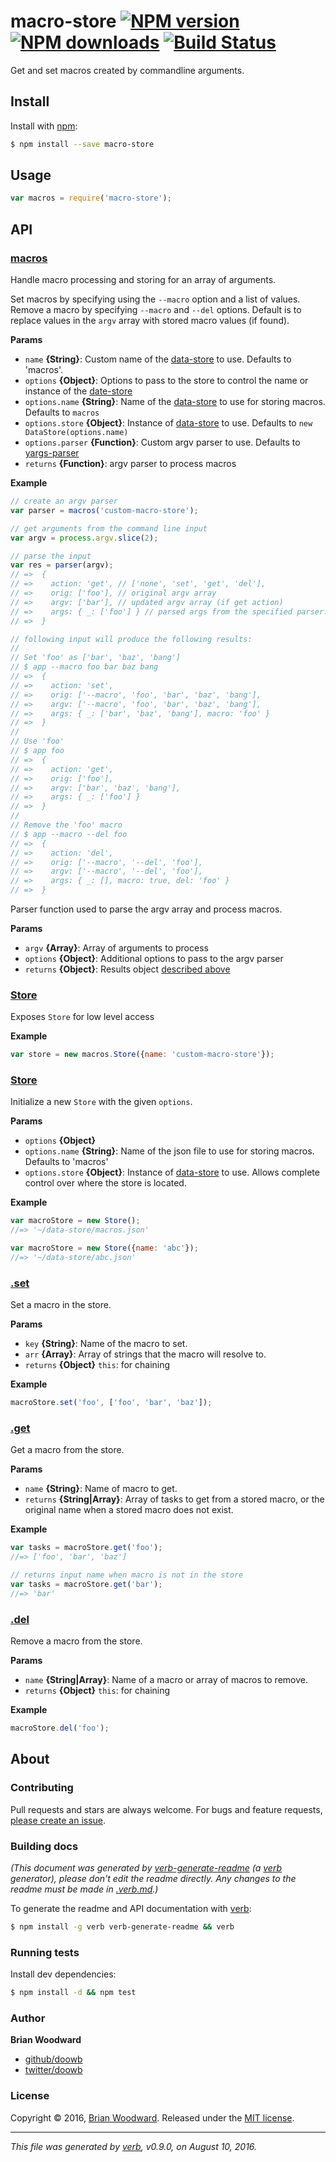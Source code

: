 # macro-store [![NPM version](https://img.shields.io/npm/v/macro-store.svg?style=flat)](https://www.npmjs.com/package/macro-store) [![NPM downloads](https://img.shields.io/npm/dm/macro-store.svg?style=flat)](https://npmjs.org/package/macro-store) [![Build Status](https://img.shields.io/travis/doowb/macro-store.svg?style=flat)](https://travis-ci.org/doowb/macro-store)

Get and set macros created by commandline arguments.

## Install

Install with [npm](https://www.npmjs.com/):

```sh
$ npm install --save macro-store
```

## Usage

```js
var macros = require('macro-store');
```

## API

### [macros](index.js#L77)

Handle macro processing and storing for an array of arguments.

Set macros by specifying using the `--macro` option and a list of values.
Remove a macro by specifying `--macro` and `--del` options.
Default is to replace values in the `argv` array with stored macro values (if found).

**Params**

* `name` **{String}**: Custom name of the [data-store](https://github.com/jonschlinkert/data-store) to use. Defaults to 'macros'.
* `options` **{Object}**: Options to pass to the store to control the name or instance of the [date-store](https://github.com/jonschlinkert/date-store)
* `options.name` **{String}**: Name of the [data-store](https://github.com/jonschlinkert/data-store) to use for storing macros. Defaults to `macros`
* `options.store` **{Object}**: Instance of [data-store](https://github.com/jonschlinkert/data-store) to use. Defaults to `new DataStore(options.name)`
* `options.parser` **{Function}**: Custom argv parser to use. Defaults to [yargs-parser](https://github.com/yargs/yargs-parser)
* `returns` **{Function}**: argv parser to process macros

**Example**

```js
// create an argv parser
var parser = macros('custom-macro-store');

// get arguments from the command line input
var argv = process.argv.slice(2);

// parse the input
var res = parser(argv);
// =>  {
// =>    action: 'get', // ['none', 'set', 'get', 'del'],
// =>    orig: ['foo'], // original argv array
// =>    argv: ['bar'], // updated argv array (if get action)
// =>    args: { _: ['foo'] } // parsed args from the specified parser.
// =>  }

// following input will produce the following results:
//
// Set 'foo' as ['bar', 'baz', 'bang']
// $ app --macro foo bar baz bang
// =>  {
// =>    action: 'set',
// =>    orig: ['--macro', 'foo', 'bar', 'baz', 'bang'],
// =>    argv: ['--macro', 'foo', 'bar', 'baz', 'bang'],
// =>    args: { _: ['bar', 'baz', 'bang'], macro: 'foo' }
// =>  }
//
// Use 'foo'
// $ app foo
// =>  {
// =>    action: 'get',
// =>    orig: ['foo'],
// =>    argv: ['bar', 'baz', 'bang'],
// =>    args: { _: ['foo'] }
// =>  }
//
// Remove the 'foo' macro
// $ app --macro --del foo
// =>  {
// =>    action: 'del',
// =>    orig: ['--macro', '--del', 'foo'],
// =>    argv: ['--macro', '--del', 'foo'],
// =>    args: { _: [], macro: true, del: 'foo' }
// =>  }
```

Parser function used to parse the argv array and process macros.

**Params**

* `argv` **{Array}**: Array of arguments to process
* `options` **{Object}**: Additional options to pass to the argv parser
* `returns` **{Object}**: Results object [described above](#macros)

### [Store](index.js#L154)

Exposes `Store` for low level access

**Example**

```js
var store = new macros.Store({name: 'custom-macro-store'});
```

### [Store](lib/store.js#L30)

Initialize a new `Store` with the given `options`.

**Params**

* `options` **{Object}**
* `options.name` **{String}**: Name of the json file to use for storing macros. Defaults to 'macros'
* `options.store` **{Object}**: Instance of [data-store](https://github.com/jonschlinkert/data-store) to use. Allows complete control over where the store is located.

**Example**

```js
var macroStore = new Store();
//=> '~/data-store/macros.json'

var macroStore = new Store({name: 'abc'});
//=> '~/data-store/abc.json'
```

### [.set](lib/store.js#L53)

Set a macro in the store.

**Params**

* `key` **{String}**: Name of the macro to set.
* `arr` **{Array}**: Array of strings that the macro will resolve to.
* `returns` **{Object}** `this`: for chaining

**Example**

```js
macroStore.set('foo', ['foo', 'bar', 'baz']);
```

### [.get](lib/store.js#L75)

Get a macro from the store.

**Params**

* `name` **{String}**: Name of macro to get.
* `returns` **{String|Array}**: Array of tasks to get from a stored macro, or the original name when a stored macro does not exist.

**Example**

```js
var tasks = macroStore.get('foo');
//=> ['foo', 'bar', 'baz']

// returns input name when macro is not in the store
var tasks = macroStore.get('bar');
//=> 'bar'
```

### [.del](lib/store.js#L92)

Remove a macro from the store.

**Params**

* `name` **{String|Array}**: Name of a macro or array of macros to remove.
* `returns` **{Object}** `this`: for chaining

**Example**

```js
macroStore.del('foo');
```

## About

### Contributing

Pull requests and stars are always welcome. For bugs and feature requests, [please create an issue](../../issues/new).

### Building docs

_(This document was generated by [verb-generate-readme](https://github.com/verbose/verb-generate-readme) (a [verb](https://github.com/verbose/verb) generator), please don't edit the readme directly. Any changes to the readme must be made in [.verb.md](.verb.md).)_

To generate the readme and API documentation with [verb](https://github.com/verbose/verb):

```sh
$ npm install -g verb verb-generate-readme && verb
```

### Running tests

Install dev dependencies:

```sh
$ npm install -d && npm test
```

### Author

**Brian Woodward**

* [github/doowb](https://github.com/doowb)
* [twitter/doowb](http://twitter.com/doowb)

### License

Copyright © 2016, [Brian Woodward](https://github.com/doowb).
Released under the [MIT license](https://github.com/doowb/macro-store/blob/master/LICENSE).

***

_This file was generated by [verb](https://github.com/verbose/verb), v0.9.0, on August 10, 2016._